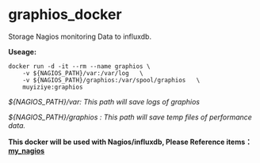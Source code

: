 # graphios_docker

Storage Nagios monitoring Data to influxdb.

**Useage:**
```
docker run -d -it --rm --name graphios \
	-v ${NAGIOS_PATH}/var:/var/log   \
	-v ${NAGIOS_PATH}/graphios:/var/spool/graphios   \
	muyiziye:graphios
```
*${NAGIOS_PATH}/var: This path will save logs of graphios*

*${NAGIOS_PATH}/graphios : This path will save temp files of performance data.*

**This docker will be used with Nagios/influxdb, Please Reference items：[my_nagios](https://github.com/muyiziye/my_nagios)**
